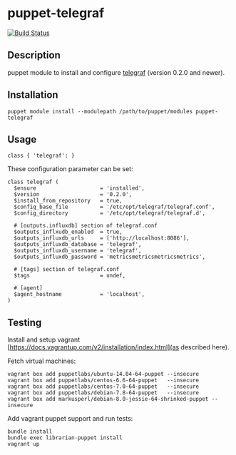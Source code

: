 # puppet-telegraf

[![Build Status](https://travis-ci.org/rplessl/puppet-telegraf.png)](https://travis-ci.org/rplessl/puppet-telegraf)

## Description

puppet module to install and configure [telegraf](https://github.com/influxdb/telegraf) (version 0.2.0 and newer).

## Installation

`puppet module install --modulepath /path/to/puppet/modules puppet-telegraf`

## Usage

`class { 'telegraf': }`

These configuration parameter can be set:
```
class telegraf (
  $ensure                    = 'installed',
  $version                   = '0.2.0',
  $install_from_repository   = true,
  $config_base_file          = '/etc/opt/telegraf/telegraf.conf',
  $config_directory          = '/etc/opt/telegraf/telegraf.d',

  # [outputs.influxdb] section of telegraf.conf
  $outputs_inflxudb_enabled  = true,
  $outputs_influxdb_urls     = ['http://localhost:8086'],
  $outputs_influxdb_database = 'telegraf',
  $outputs_influxdb_username = 'telegraf',
  $outputs_influxdb_password = 'metricsmetricsmetricsmetrics',

  # [tags] section of telegraf.conf
  $tags                      = undef,

  # [agent]
  $agent_hostname            = 'localhost',
)
```

## Testing

Install and setup vagrant [https://docs.vagrantup.com/v2/installation/index.html](as described here).

Fetch virtual machines:
```ShellSession
vagrant box add puppetlabs/ubuntu-14.04-64-puppet --insecure
vagrant box add puppetlabs/centos-6.6-64-puppet   --insecure
vagrant box add puppetlabs/centos-7.0-64-puppet   --insecure
vagrant box add puppetlabs/debian-7.8-64-puppet   --insecure
vagrant box add markusperl/debian-8.0-jessie-64-shrinked-puppet --insecure
```

Add vagrant puppet support and run tests:
```ShellSession
bundle install
bundle exec librarian-puppet install
vagrant up
```
